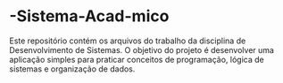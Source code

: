 # -Sistema-Acad-mico
Este repositório contém os arquivos do trabalho da disciplina de Desenvolvimento de Sistemas. O objetivo do projeto é desenvolver uma aplicação simples para praticar conceitos de programação, lógica de sistemas e organização de dados.
